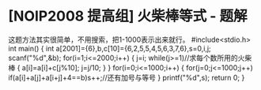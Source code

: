 # [NOIP2008 提高组] 火柴棒等式 - 题解

这题方法其实很简单，不用搜索，把1-1000表示出来就行。
#include<stdio.h>
int main()
{
        int a[2001]={6},b,c[10]={6,2,5,5,4,5,6,3,7,6},s=0,i,j;
        scanf("%d",&b);
        for(i=1;i<=2000;i++)
        {
                j=i;
                while(j>=1)//求每个数所用的火柴棒
                {
                        a[i]=a[i]+c[j%10];
                        j=j/10;
                }
        }
        for(i=0;i<=1000;i++)
        {
                for(j=0;j<=1000;j++)
                if(a[i]+a[j]+a[i+j]+4==b)s++;//还有加号与等号
        }
        printf("%d",s);
        return 0;
}

 